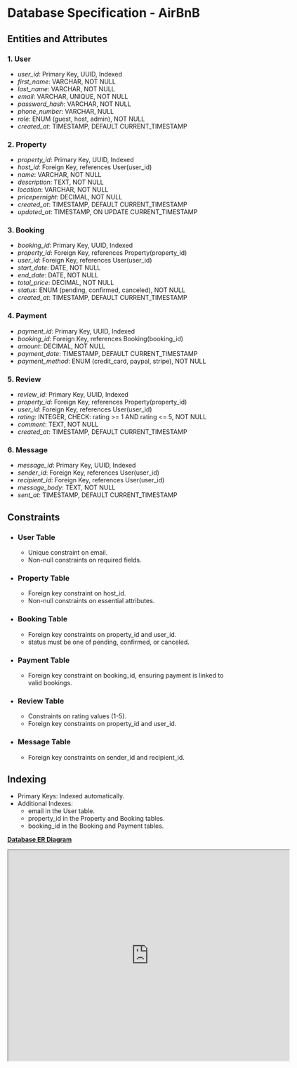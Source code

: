 # Database Specification - AirBnB
## Entities and Attributes
### 1. User
- *user_id*: Primary Key, UUID, Indexed
- *first_name*: VARCHAR, NOT NULL
- *last_name*: VARCHAR, NOT NULL
- *email*: VARCHAR, UNIQUE, NOT NULL
- *password_hash*: VARCHAR, NOT NULL
- *phone_number*: VARCHAR, NULL
- *role*: ENUM (guest, host, admin), NOT NULL
- *created_at*: TIMESTAMP, DEFAULT CURRENT_TIMESTAMP
### 2. Property
- *property_id*: Primary Key, UUID, Indexed
- *host_id*: Foreign Key, references User(user_id)
- *name*: VARCHAR, NOT NULL
- *description*: TEXT, NOT NULL
- *location*: VARCHAR, NOT NULL
- *pricepernight*: DECIMAL, NOT NULL
- *created_at*: TIMESTAMP, DEFAULT CURRENT_TIMESTAMP
- *updated_at*: TIMESTAMP, ON UPDATE CURRENT_TIMESTAMP
### 3. Booking
- *booking_id*: Primary Key, UUID, Indexed
- *property_id*: Foreign Key, references Property(property_id)
- *user_id*: Foreign Key, references User(user_id)
- *start_date*: DATE, NOT NULL
- *end_date*: DATE, NOT NULL
- *total_price*: DECIMAL, NOT NULL
- *status*: ENUM (pending, confirmed, canceled), NOT NULL
- *created_at*: TIMESTAMP, DEFAULT CURRENT_TIMESTAMP
### 4. Payment
- *payment_id*: Primary Key, UUID, Indexed
- *booking_id*: Foreign Key, references Booking(booking_id)
- *amount*: DECIMAL, NOT NULL
- *payment_date*: TIMESTAMP, DEFAULT CURRENT_TIMESTAMP
- *payment_method*: ENUM (credit_card, paypal, stripe), NOT NULL
### 5. Review
- *review_id*: Primary Key, UUID, Indexed
- *property_id*: Foreign Key, references Property(property_id)
- *user_id*: Foreign Key, references User(user_id)
- *rating*: INTEGER, CHECK: rating >= 1 AND rating <= 5, NOT NULL
- *comment*: TEXT, NOT NULL
- *created_at*: TIMESTAMP, DEFAULT CURRENT_TIMESTAMP
### 6. Message
- *message_id*: Primary Key, UUID, Indexed
- *sender_id*: Foreign Key, references User(user_id)
- *recipient_id*: Foreign Key, references User(user_id)
- *message_body*: TEXT, NOT NULL
- *sent_at*: TIMESTAMP, DEFAULT CURRENT_TIMESTAMP
## Constraints
- ### User Table
    - Unique constraint on email.
    - Non-null constraints on required fields.
- ### Property Table
    - Foreign key constraint on host_id.
    - Non-null constraints on essential attributes.
- ### Booking Table
    - Foreign key constraints on property_id and user_id.
    - status must be one of pending, confirmed, or canceled.
- ### Payment Table
    - Foreign key constraint on booking_id, ensuring payment is linked to valid bookings.
- ### Review Table
    - Constraints on rating values (1-5).
    - Foreign key constraints on property_id and user_id.
- ### Message Table
    - Foreign key constraints on sender_id and recipient_id.
## Indexing
- Primary Keys: Indexed automatically.
- Additional Indexes:
    - email in the User table.
    - property_id in the Property and Booking tables.
    - booking_id in the Booking and Payment tables.

**[Database ER Diagram](https://drive.google.com/file/d/1mGWNbnAz56f1IK_nos1IrFGUNE5T5dEw/view?usp=drive_link)**

<iframe src="https://drive.google.com/file/d/1mGWNbnAz56f1IK_nos1IrFGUNE5T5dEw/preview" width="640" height="480" allow="autoplay"></iframe>
